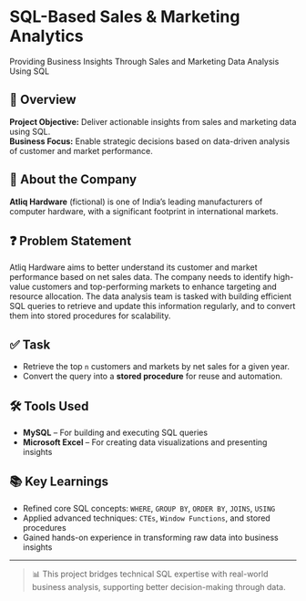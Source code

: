 # SQL-Based Sales & Marketing Analytics
Providing Business Insights Through Sales and Marketing Data Analysis Using SQL

## 📌 Overview
**Project Objective:** Deliver actionable insights from sales and marketing data using SQL.  
**Business Focus:** Enable strategic decisions based on data-driven analysis of customer and market performance.

## 🏢 About the Company
**Atliq Hardware** (fictional) is one of India’s leading manufacturers of computer hardware, with a significant footprint in international markets.

## ❓ Problem Statement
Atliq Hardware aims to better understand its customer and market performance based on net sales data. The company needs to identify high-value customers and top-performing markets to enhance targeting and resource allocation. The data analysis team is tasked with building efficient SQL queries to retrieve and update this information regularly, and to convert them into stored procedures for scalability.

## ✅ Task
- Retrieve the top `n` customers and markets by net sales for a given year.
- Convert the query into a **stored procedure** for reuse and automation.

## 🛠 Tools Used
- **MySQL** – For building and executing SQL queries
- **Microsoft Excel** – For creating data visualizations and presenting insights

## 📚 Key Learnings
- Refined core SQL concepts: `WHERE`, `GROUP BY`, `ORDER BY`, `JOINS`, `USING`
- Applied advanced techniques: `CTEs`, `Window Functions`, and stored procedures
- Gained hands-on experience in transforming raw data into business insights

---

> 📊 This project bridges technical SQL expertise with real-world business analysis, supporting better decision-making through data.

